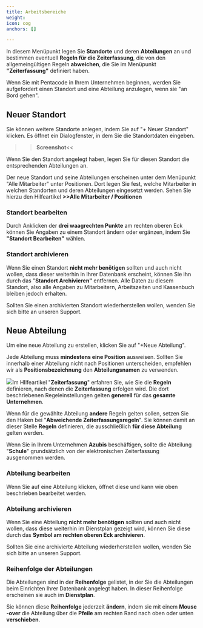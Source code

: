 ```yaml
---
title: Arbeitsbereiche
weight: 
icon: cog
anchors: []

---
```

In diesem Menüpunkt legen Sie **Standorte** und deren **Abteilungen** an und bestimmen eventuell **Regeln für die Zeiterfassung**, die von den allgemeingültigen Regeln **abweichen**, die Sie im Menüpunkt **"Zeiterfassung"** definiert haben.

Wenn Sie mit Pentacode in Ihrem Unternehmen beginnen, werden Sie aufgefordert einen Standort und eine Abteilung anzulegen, wenn sie "an Bord gehen".

## Neuer Standort

Sie können weitere Standorte anlegen, indem Sie auf "+ Neuer Standort" klicken. Es öffnet ein Dialogfenster, in dem Sie die Standortdaten eingeben.

> > **Screenshot**<<

Wenn Sie den Standort angelegt haben, legen Sie für diesen Standort die entsprechenden Abteilungen an.

Der neue Standort und seine Abteilungen erscheinen unter dem Menüpunkt "Alle Mitarbeiter" unter Positionen. Dort legen Sie fest, welche Mitarbeiter in welchen Standorten und deren Abteilungen eingesetzt werden. Sehen Sie hierzu den Hilfeartikel **>>Alle Mitarbeiter / Positionen**

### Standort bearbeiten

Durch Anklicken der **drei waagrechten Punkte** am rechten oberen Eck können Sie Angaben zu einem Standort ändern oder ergänzen, indem Sie **"Standort Bearbeiten"** wählen.

### Standort archivieren

Wenn Sie einen Standort **nicht mehr benötigen** sollten und auch nicht wollen, dass dieser weiterhin in Ihrer Datenbank erscheint, können Sie ihn durch das "**Standort Archivieren"** entfernen. Alle Daten zu diesem Standort, also alle Angaben zu Mitarbeitern, Arbeitszeiten und Kassenbuch bleiben jedoch erhalten.

Sollten Sie einen archivierten Standort wiederherstellen wollen, wenden Sie sich bitte an unseren Support.

## Neue Abteilung

Um eine neue Abteilung zu erstellen, klicken Sie auf "+Neue Abteilung".

Jede Abteilung muss **mindestens eine Position** ausweisen. Sollten Sie innerhalb einer Abteilung nicht nach Positionen unterscheiden, empfehlen wir als **Positionsbezeichnung** den **Abteilungsnamen** zu verwenden.

![](https://s3.amazonaws.com/helpscout.net/docs/assets/5dd29b3f04286364bc91dcd3/images/5eae9a68042863474d1a0b38/file-DZFrYAQq1c.png)Im HIlfeartikel "**Zeiterfassung**" erfahren Sie, wie Sie die **Regeln** definieren, nach denen die **Zeiterfassung** erfolgen wird. Die dort beschriebenen Regeleinstellungen gelten **generell** für das **gesamte Unternehmen**.

Wenn für die gewählte Abteilung **andere** Regeln gelten sollen, setzen Sie den Haken bei "**Abweichende Zeiterfassungsregeln**". Sie können damit an dieser Stelle **Regeln** definieren, die ausschließlich **für diese Abteilung** gelten werden.

Wenn Sie in Ihrem Unternehmen **Azubis** beschäftigen, sollte die Abteilung "**Schule**" grundsätzlich von der elektronischen Zeiterfassung ausgenommen werden.

### Abteilung bearbeiten

Wenn Sie auf eine Abteilung klicken, öffnet diese und kann wie oben beschrieben bearbeitet werden.

### Abteilung archivieren

Wenn Sie eine Abteilung **nicht mehr benötigen** sollten und auch nicht wollen, dass diese weiterhin im Dienstplan gezeigt wird, können Sie diese durch das **Symbol am rechten oberen Eck archivieren**.

Sollten Sie eine archivierte Abteilung wiederherstellen wollen, wenden Sie sich bitte an unseren Support.

### Reihenfolge der Abteilungen

Die Abteilungen sind in der **Reihenfolge** gelistet, in der Sie die Abteilungen beim Einrichten Ihrer Datenbank angelegt haben. In dieser Reihenfolge erscheinen sie auch im **Dienstplan**.

Sie können diese **Reihenfolge** jederzeit **ändern**, indem sie mit einem **Mouse -over** die Abteilung über die **Pfeile** am rechten Rand nach oben oder unten **verschieben**.